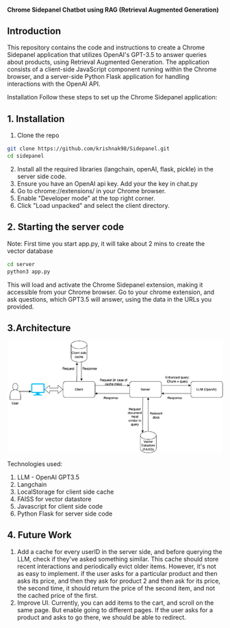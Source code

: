 #### Chrome Sidepanel Chatbot using RAG (Retrieval Augmented Generation)

## Introduction
This repository contains the code and instructions to create a Chrome Sidepanel application that utilizes OpenAI's GPT-3.5 to answer queries about products, using Retrieval Augmented Generation. The application consists of a client-side JavaScript component running within the Chrome browser, and a server-side Python Flask application for handling interactions with the OpenAI API. 
<!-- 
## Setup
1. Create a new extension, by adding the client code to chrome://extensions
2. Install all the required libraries (langchain, openAI, flask, pickle) in the server side code.
2. Ensure you have an OpenAI api key. Add your the key in chat.py
3. Run `python3 app.py`. This will start your server.
4. Go to the website in chrome. Cmd + B opens the sidepanel -->

Installation
Follow these steps to set up the Chrome Sidepanel application:

## 1. Installation

1. Clone the repo
```bash
git clone https://github.com/krishnak98/Sidepanel.git
cd sidepanel
```
2. Install all the required libraries (langchain, openAI, flask, pickle) in the server side code.
3. Ensure you have an OpenAI api key. Add your the key in chat.py
4. Go to chrome://extensions/ in your Chrome browser.
5. Enable "Developer mode" at the top right corner.
6. Click "Load unpacked" and select the client directory.


## 2. Starting the server code
Note: First time you start app.py, it will take about 2 mins to create the vector database
```bash
cd server
python3 app.py
```

This will load and activate the Chrome Sidepanel extension, making it accessible from your Chrome browser. 
Go to your chrome extension, and ask questions, which GPT3.5 will answer, using the data in the URLs you provided.

## 3.Architecture
![Image Alt Text](diagram.png)

Technologies used:
1. LLM -  OpenAI GPT3.5
2. Langchain
3. LocalStorage for client side cache
4. FAISS for vector datastore
5. Javascript for client side code
6. Python Flask for server side code 

## 4. Future Work
1. Add a cache for every userID in the server side, and before querying the LLM, check if they've asked something similar. This cache should store recent interactions and periodically evict older items. However, it's not as easy to implement. if the user asks for a particular product and then asks its price, and then they ask for product 2 and then ask for its price, the second time, it should return the price of the second item, and not the cached price of the first.
2. Improve UI. Currently, you can add items to the cart, and scroll on the same page. But enable going to different pages. If the user asks for a product and asks to go there, we should be able to redirect.
